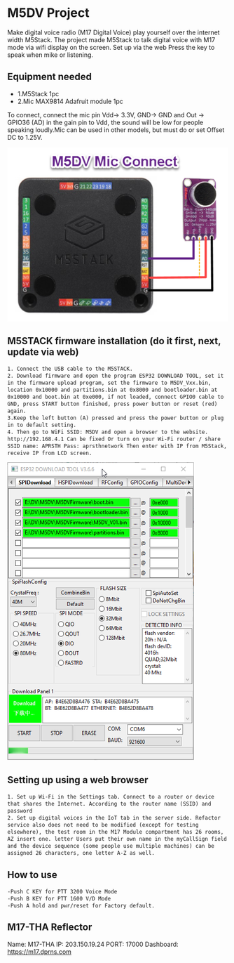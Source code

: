 # M5DV Project
Make digital voice radio (M17 Digital Voice) play yourself over the internet width M5Stack.
The project made M5Stack to talk digital voice with M17 mode via wifi display on the screen. Set up via the web Press the key to speak when mike or listening.

## Equipment needed
- 1.M5Stack 1pc
- 2.Mic MAX9814 Adafruit module 1pc

To connect, connect the mic pin Vdd-> 3.3V, GND-> GND and Out -> GPIO36 (AD) in the gain pin to Vdd, the sound will be low for people speaking loudly.Mic can be used in other models, but must do or set Offset DC to 1.25V.

![image](https://github.com/nakhonthai/M5DV/raw/main/img/M5DVMic.png)

## M5STACK firmware installation (do it first, next, update via web)
	1. Connect the USB cable to the M5STACK.
	2. Download firmware and open the program ESP32 DOWNLOAD TOOL, set it in the firmware upload program, set the firmware to M5DV_Vxx.bin, location 0x10000 and partitions.bin at 0x8000 and bootloader.bin at 0x10000 and boot.bin at 0xe000, if not loaded, connect GPIO0 cable to GND, press START button finished, press power button or reset (red) again.
	3.Keep the left button (A) pressed and press the power button or plug in to default setting.
	4. Then go to WiFi SSID: M5DV and open a browser to the website. http://192.168.4.1 Can be fixed Or turn on your Wi-Fi router / share SSID name: APRSTH Pass: aprsthnetwork Then enter with IP from M5Stack, receive IP from LCD screen.
![image](https://github.com/nakhonthai/M5DV/raw/main/img/ESP32Tool.png)

## Setting up using a web browser
	1. Set up Wi-Fi in the Settings tab. Connect to a router or device that shares the Internet. According to the router name (SSID) and password
	2. Set up digital voices in the IoT tab in the server side. Refactor service also does not need to be modified (except for testing elsewhere), the test room in the M17 Module compartment has 26 rooms, AZ insert one. letter Users put their own name in the myCallSign field and the device sequence (some people use multiple machines) can be assigned 26 characters, one letter A-Z as well.

## How to use
	-Push C KEY for PTT 3200 Voice Mode
	-Push B KEY for PTT 1600 V/D Mode
	-Push A hold and pwr/reset for Factory default.

## M17-THA Reflector
Name: M17-THA
IP: 203.150.19.24
PORT: 17000
Dashboard: https://m17.dprns.com
